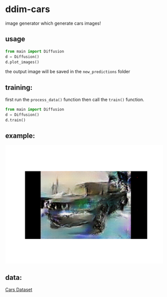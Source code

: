# ddim-cars

image generator which generate cars images!


## usage
```python
from main import Diffusion
d = Diffusion()
d.plot_images()
```
the output image will be saved in the `new_predictions` folder


## training:
first run the `process_data()` function
then call the `train()` function.
```python
from main import Diffusion
d = Diffusion()
d.train()
```
## example:
<p align="left">
  <img width="500" src="https://github.com/matan-chan/cars_DCGAN/blob/main/examples/example1.png?raw=true">
</p>

## data:
[Cars Dataset][website]



[website]: http://ai.stanford.edu/~jkrause/cars/car_dataset.html